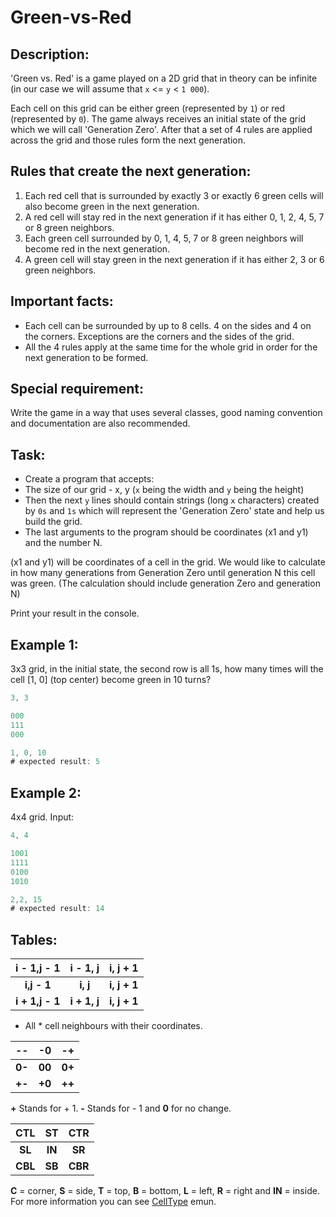 # Green-vs-Red

## Description:
'Green vs. Red' is a game played on a 2D grid that in theory can be infinite (in our case we will assume that `x` <= `y` < `1 000`).

Each cell on this grid can be either green (represented by `1`) or red (represented by `0`). The game always receives an initial state of the grid which we will call 'Generation Zero'. After that a set of 4 rules are applied across the grid and those rules form the next generation.

## Rules that create the next generation:
1.	Each red cell that is surrounded by exactly 3 or exactly 6 green cells will also become green in the next generation.
2.	A red cell will stay red in the next generation if it has either 0, 1, 2, 4, 5, 7 or 8 green neighbors.
3.	Each green cell surrounded by 0, 1, 4, 5, 7 or 8 green neighbors will become red in the next generation.
4.	A green cell will stay green in the next generation if it has either 2, 3 or 6 green neighbors.

## Important facts:
* Each cell can be surrounded by up to 8 cells. 4 on the sides and 4 on the corners. Exceptions are the corners and the sides of the grid.
* All the 4 rules apply at the same time for the whole grid in order for the next generation to be formed.

## Special requirement: 
Write the game in a way that uses several classes, good naming convention and documentation are also recommended.

## Task:
* Create a program that accepts:
* The size of our grid - x, y (`x` being the width and `y` being the height)
* Then the next `y` lines should contain strings (long `x` characters) created by `0s` and `1s` which will 
represent the 'Generation Zero' state and help us build the grid.
* The last arguments to the program should be coordinates (x1 and y1) and the number N.

(x1 and y1) will be coordinates of a cell in the grid. We would like to calculate in how many generations from Generation Zero until generation N this cell was green. 
(The calculation should include generation Zero and generation N)

Print your result in the console.

## Example 1:
3x3 grid, in the initial state, the second row is all 1s, how many times will the cell [1, 0] (top center) become green in 10 turns?
```java
3, 3

000
111
000

1, 0, 10
# expected result: 5
```

## Example 2:
4x4 grid. Input:
```java
4, 4

1001
1111
0100
1010

2,2, 15
# expected result: 14
```

## Tables:
|i - 1,j - 1|i - 1, j|i, j + 1|
|:---:|:---:|:---:|
|**i,j - 1**| **i, j**|**i, j + 1**|
|**i + 1,j - 1**|**i  + 1, j**|**i, j + 1**|

- All * cell neighbours with their coordinates.

|--|-0|-+|
|---|---|---|
|**0-**|**00**|**0+**|
|**+-**|**+0**|**++**|

**+** Stands for + 1. **-** Stands for - 1 and **0** for no change.

|CTL|ST	|CTR|
|:---:|:---:|:---:|
|**SL**|**IN**|**SR**|
|**CBL**|**SB**|**CBR**|

**C** = corner, **S** = side, **T** = top, **B** = bottom, **L** = left, **R** = right and **IN** = inside.
For more information you can see [CellType](https://github.com/sonikvvv/Green-vs-Red/blob/master/src/green_vs_red/CellType.java) emun. 
